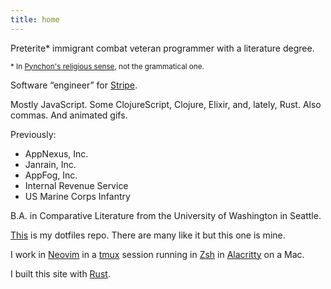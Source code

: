 ```yaml
---
title: home
---
```

<section class="lead">
<p>Preterite* immigrant combat veteran programmer with a literature degree.</p>
<small>* In <a
href="https://gravitys-rainbow.pynchonwiki.com/wiki/index.php?title=P#preterite">Pynchon&#x27;s
religious sense</a>, not the grammatical one.</small>
</section>

Software &ldquo;engineer&rdquo; for [Stripe](https://stripe.com/).

Mostly JavaScript. Some ClojureScript, Clojure, Elixir, and, lately, Rust. Also
commas. And animated gifs.

Previously:
* AppNexus, Inc.
* Janrain, Inc.
* AppFog, Inc.
* Internal Revenue Service
* US Marine Corps Infantry

B.A. in Comparative Literature from the University of Washington in Seattle.

[This](https://github.com/sodiumjoe/dotfiles) is my dotfiles repo. There are
many like it but this one is mine.

I work in [Neovim](https://neovim.io/) in a [tmux](http://tmux.sourceforge.net/)
session running in [Zsh](http://www.zsh.org/) in
[Alacritty](https://github.com/jwilm/alacritty) on a Mac.

I built this site with [Rust](https://www.rust-lang.org/en-US/).
